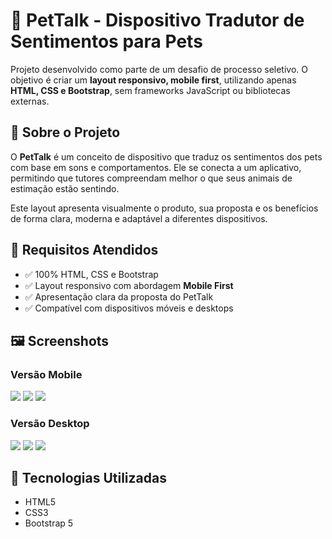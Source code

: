 # 🐾 PetTalk - Dispositivo Tradutor de Sentimentos para Pets

Projeto desenvolvido como parte de um desafio de processo seletivo. O objetivo é criar um **layout responsivo, mobile first**, utilizando apenas **HTML, CSS e Bootstrap**, sem frameworks JavaScript ou bibliotecas externas.

## 📱 Sobre o Projeto

O **PetTalk** é um conceito de dispositivo que traduz os sentimentos dos pets com base em sons e comportamentos. Ele se conecta a um aplicativo, permitindo que tutores compreendam melhor o que seus animais de estimação estão sentindo.

Este layout apresenta visualmente o produto, sua proposta e os benefícios de forma clara, moderna e adaptável a diferentes dispositivos.

## 🎯 Requisitos Atendidos

- ✅ 100% HTML, CSS e Bootstrap
- ✅ Layout responsivo com abordagem **Mobile First**
- ✅ Apresentação clara da proposta do PetTalk
- ✅ Compatível com dispositivos móveis e desktops

## 🖼️ Screenshots

### Versão Mobile

<img src="./assets/img/preview/mobile-photo1.png"/>
<img src="./assets/img/preview/mobile-photo2.png"/>
<img src="./assets/img/preview/mobile-photo3.png"/>

### Versão Desktop

<img src="./assets/img/preview/desktop-photo1.png"/>
<img src="./assets/img/preview/desktop-photo2.png"/>
<img src="./assets/img/preview/desktop-photo3.png"/>

## 🧱 Tecnologias Utilizadas

- HTML5
- CSS3
- Bootstrap 5
